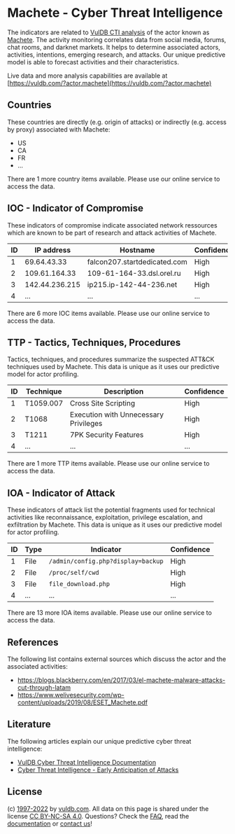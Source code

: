 # Machete - Cyber Threat Intelligence

The indicators are related to [VulDB CTI analysis](https://vuldb.com/?kb.cti) of the actor known as [Machete](https://vuldb.com/?actor.machete). The activity monitoring correlates data from social media, forums, chat rooms, and darknet markets. It helps to determine associated actors, activities, intentions, emerging research, and attacks. Our unique predictive model is able to forecast activities and their characteristics.

Live data and more analysis capabilities are available at [https://vuldb.com/?actor.machete](https://vuldb.com/?actor.machete)

## Countries

These countries are directly (e.g. origin of attacks) or indirectly (e.g. access by proxy) associated with Machete:

* US
* CA
* FR
* ...

There are 1 more country items available. Please use our online service to access the data.

## IOC - Indicator of Compromise

These indicators of compromise indicate associated network ressources which are known to be part of research and attack activities of Machete.

ID | IP address | Hostname | Confidence
-- | ---------- | -------- | ----------
1 | 69.64.43.33 | falcon207.startdedicated.com | High
2 | 109.61.164.33 | 109-61-164-33.dsl.orel.ru | High
3 | 142.44.236.215 | ip215.ip-142-44-236.net | High
4 | ... | ... | ...

There are 6 more IOC items available. Please use our online service to access the data.

## TTP - Tactics, Techniques, Procedures

Tactics, techniques, and procedures summarize the suspected ATT&CK techniques used by Machete. This data is unique as it uses our predictive model for actor profiling.

ID | Technique | Description | Confidence
-- | --------- | ----------- | ----------
1 | T1059.007 | Cross Site Scripting | High
2 | T1068 | Execution with Unnecessary Privileges | High
3 | T1211 | 7PK Security Features | High
4 | ... | ... | ...

There are 1 more TTP items available. Please use our online service to access the data.

## IOA - Indicator of Attack

These indicators of attack list the potential fragments used for technical activities like reconnaissance, exploitation, privilege escalation, and exfiltration by Machete. This data is unique as it uses our predictive model for actor profiling.

ID | Type | Indicator | Confidence
-- | ---- | --------- | ----------
1 | File | `/admin/config.php?display=backup` | High
2 | File | `/proc/self/cwd` | High
3 | File | `file_download.php` | High
4 | ... | ... | ...

There are 13 more IOA items available. Please use our online service to access the data.

## References

The following list contains external sources which discuss the actor and the associated activities:

* https://blogs.blackberry.com/en/2017/03/el-machete-malware-attacks-cut-through-latam
* https://www.welivesecurity.com/wp-content/uploads/2019/08/ESET_Machete.pdf

## Literature

The following articles explain our unique predictive cyber threat intelligence:

* [VulDB Cyber Threat Intelligence Documentation](https://vuldb.com/?kb.cti)
* [Cyber Threat Intelligence - Early Anticipation of Attacks](https://www.scip.ch/en/?labs.20201022)

## License

(c) [1997-2022](https://vuldb.com/?kb.changelog) by [vuldb.com](https://vuldb.com/?kb.about). All data on this page is shared under the license [CC BY-NC-SA 4.0](https://creativecommons.org/licenses/by-nc-sa/4.0/). Questions? Check the [FAQ](https://vuldb.com/?kb.faq), read the [documentation](https://vuldb.com/?kb) or [contact us](https://vuldb.com/?contact)!
